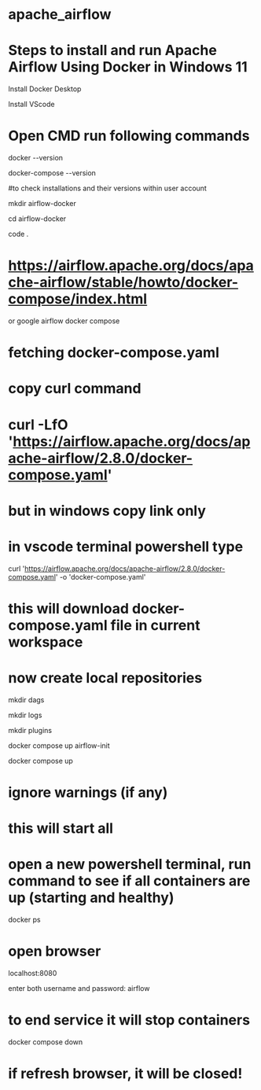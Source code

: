 # apache_airflow

# Steps to install and run Apache Airflow Using Docker in Windows 11

Install Docker Desktop

Install VScode

# Open CMD run following commands

docker --version

docker-compose --version

#to check installations and their versions within user account

mkdir airflow-docker

cd airflow-docker

code .

# https://airflow.apache.org/docs/apache-airflow/stable/howto/docker-compose/index.html

or google airflow docker compose

# fetching docker-compose.yaml

# copy curl command 


# curl -LfO 'https://airflow.apache.org/docs/apache-airflow/2.8.0/docker-compose.yaml'

# but in windows copy link only

# in vscode terminal powershell type

curl 'https://airflow.apache.org/docs/apache-airflow/2.8.0/docker-compose.yaml' -o 'docker-compose.yaml'

# this will download docker-compose.yaml file in current workspace

# now create local repositories

mkdir dags

mkdir logs

mkdir plugins

docker compose up airflow-init

docker compose up

# ignore warnings (if any)

# this will start all 

# open a new powershell terminal, run command to see if all containers are up (starting and healthy)

docker ps

# open browser

localhost:8080

enter both username and password: airflow

# to end service it will stop containers

docker compose down

# if refresh browser, it will be closed!
